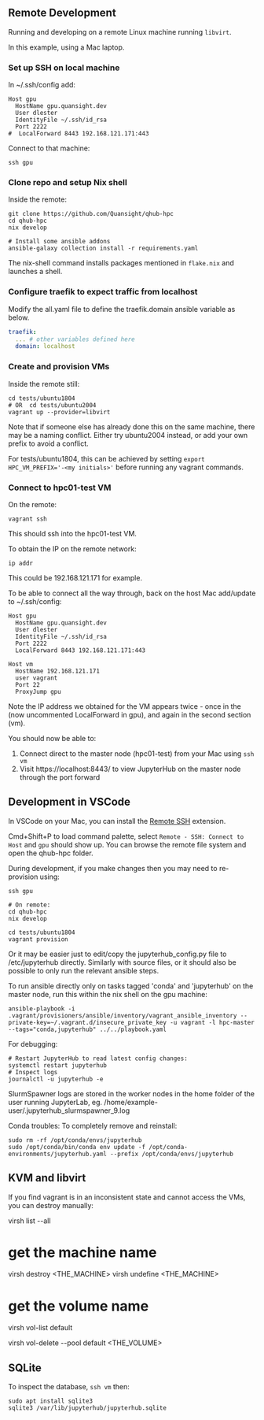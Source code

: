 ## Remote Development

Running and developing on a remote Linux machine running `libvirt`.

In this example, using a Mac laptop.

### Set up SSH on local machine

In ~/.ssh/config add:

```
Host gpu
  HostName gpu.quansight.dev
  User dlester
  IdentityFile ~/.ssh/id_rsa
  Port 2222
#  LocalForward 8443 192.168.121.171:443
```

Connect to that machine:

```
ssh gpu
```

### Clone repo and setup Nix shell

Inside the remote:

```
git clone https://github.com/Quansight/qhub-hpc
cd qhub-hpc
nix develop

# Install some ansible addons
ansible-galaxy collection install -r requirements.yaml
```

The nix-shell command installs packages mentioned in `flake.nix` and launches a shell.

### Configure traefik to expect traffic from localhost
Modify the all.yaml file to define the traefik.domain ansible variable as below.

```yaml
traefik:
  ... # other variables defined here
  domain: localhost
```

### Create and provision VMs

Inside the remote still:

```
cd tests/ubuntu1804
# OR  cd tests/ubuntu2004
vagrant up --provider=libvirt
```

Note that if someone else has already done this on the same machine, there may be a naming conflict. Either try 
ubuntu2004 instead, or add your own prefix to avoid a conflict.

For tests/ubuntu1804, this can be achieved by setting `export HPC_VM_PREFIX='-<my initials>'` before running any vagrant commands.

### Connect to hpc01-test VM

On the remote:

```
vagrant ssh
```

This should ssh into the hpc01-test VM.

To obtain the IP on the remote network:

```
ip addr
```

This could be 192.168.121.171 for example.

To be able to connect all the way through, back on the host Mac add/update to ~/.ssh/config:

```
Host gpu
  HostName gpu.quansight.dev
  User dlester
  IdentityFile ~/.ssh/id_rsa
  Port 2222
  LocalForward 8443 192.168.121.171:443

Host vm
  HostName 192.168.121.171
  user vagrant
  Port 22
  ProxyJump gpu 
```

Note the IP address we obtained for the VM appears twice - once in the (now uncommented LocalForward in gpu), and 
again in the second section (vm).

You should now be able to:

1. Connect direct to the master node (hpc01-test) from your Mac using `ssh vm`
2. Visit https://localhost:8443/ to view JupyterHub on the master node through the port forward

## Development in VSCode

In VSCode on your Mac, you can install the [Remote SSH](https://marketplace.visualstudio.com/items?itemName=ms-vscode-remote.remote-ssh) extension.

Cmd+Shift+P to load command palette, select `Remote - SSH: Connect to Host` and `gpu` should show up. You can browse the remote file system and open the qhub-hpc folder.

During development, if you make changes then you may need to re-provision using:

```
ssh gpu

# On remote:
cd qhub-hpc
nix develop

cd tests/ubuntu1804
vagrant provision
```

Or it may be easier just to edit/copy the jupyterhub_config.py file to /etc/jupyterhub directly.
Similarly with source files, or it should also be possible to only run the relevant ansible steps.

To run ansible directly only on tasks tagged 'conda' and 'jupyterhub' on the master node, run this within the nix shell on the gpu machine:

```
ansible-playbook -i .vagrant/provisioners/ansible/inventory/vagrant_ansible_inventory --private-key=~/.vagrant.d/insecure_private_key -u vagrant -l hpc-master --tags="conda,jupyterhub" ../../playbook.yaml
```

For debugging:

```
# Restart JupyterHub to read latest config changes:
systemctl restart jupyterhub
# Inspect logs
journalctl -u jupyterhub -e
```

SlurmSpawner logs are stored in the worker nodes in the home folder of the user running JupyterLab, eg. /home/example-user/.jupyterhub_slurmspawner_9.log

Conda troubles:
To completely remove and reinstall:
```
sudo rm -rf /opt/conda/envs/jupyterhub
sudo /opt/conda/bin/conda env update -f /opt/conda-environments/jupyterhub.yaml --prefix /opt/conda/envs/jupyterhub
```

## KVM and libvirt

If you find vagrant is in an inconsistent state and cannot access the VMs, you can destroy manually:

virsh list --all
# get the machine name

virsh destroy <THE_MACHINE>
virsh undefine <THE_MACHINE>

# get the volume name
virsh vol-list default

virsh vol-delete --pool default <THE_VOLUME>

## SQLite

To inspect the database, `ssh vm` then:

```
sudo apt install sqlite3
sqlite3 /var/lib/jupyterhub/jupyterhub.sqlite
```
